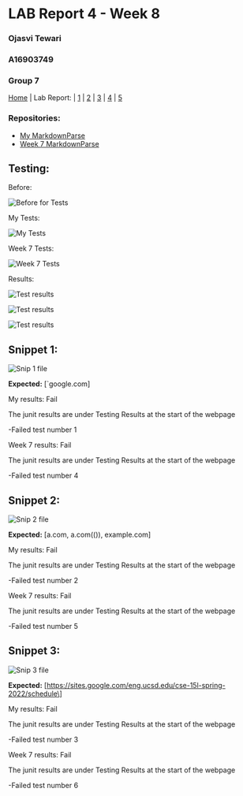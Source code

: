 # LAB Report 4 - Week 8
### Ojasvi Tewari
### A16903749
### Group 7

[Home](index.html) | Lab Report: | [1](lab-report-1-week-2.html) | [2](lab-report-2-week-4.html) | [3](lab-report-3-week-6.html) | [4](lab-report-4-week-8.html) | [5](lab-report-5-week-10.html)

### Repositories:

- [My MarkdownParse](https://github.com/oXOjasviXo/markdown-parser/tree/d14e39f3c2269b5e1b6bb865c80733d671453e7f)
- [Week 7 MarkdownParse](https://github.com/thanhnhanlam/markdown-parser/tree/ca836f3fc8e034b8ebed4b35d0fd99ecc42f2f6e)

## Testing:

Before:

![Before for Tests](screenshots/LAB_4_Before.png)

My Tests:

![My Tests](screenshots/LAB_4_MyTests.png)

Week 7 Tests:

![Week 7 Tests](screenshots/LAB_4_Week7Tests.png)

Results:

![Test results ](screenshots/LAB_4_TestsResults1.png)

![Test results ](screenshots/LAB_4_TestsResults2.png)

![Test results ](screenshots/LAB_4_TestsResults3.png)

## Snippet 1:

![Snip 1 file](screenshots/LAB_4_Snipp_1.png)

**Expected:** \[\`google.com\]

My results: Fail

The junit results are under Testing Results at the start of the webpage 

-Failed test number 1

Week 7 results: Fail

The junit results are under Testing Results at the start of the webpage

-Failed test number 4

## Snippet 2:

![Snip 2 file](screenshots/LAB_4_Snipp_2.png)

**Expected:** \[a.com, a.com\(\(\)\), example.com\]

My results: Fail

The junit results are under Testing Results at the start of the webpage

-Failed test number 2

Week 7 results: Fail

The junit results are under Testing Results at the start of the webpage

-Failed test number 5

## Snippet 3:

![Snip 3 file](screenshots/LAB_4_Snipp_3.png)

**Expected:** \[https://sites.google.com/eng.ucsd.edu/cse-15l-spring-2022/schedule\]

My results: Fail

The junit results are under Testing Results at the start of the webpage

-Failed test number 3

Week 7 results: Fail

The junit results are under Testing Results at the start of the webpage

-Failed test number 6